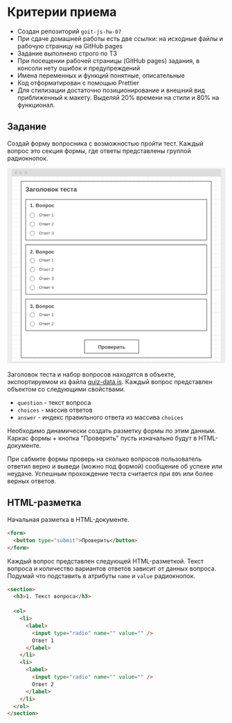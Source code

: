 # Критерии приема

- Создан репозиторий `goit-js-hw-07`
- При сдаче домашней работы есть две ссылки: на исходные файлы и рабочую
  страницу на GitHub pages
- Задание выполнено строго по ТЗ
- При посещении рабочей страницы (GitHub pages) задания, в консоли нету ошибок и
  предупреждений
- Имена переменных и функций понятные, описательные
- Код отформатирован с помощью Prettier
- Для стилизации достаточно позиционирование и внешний вид приближенный к
  макету. Выделяй 20% времени на стили и 80% на функционал.

## Задание

Создай форму вопросника с возможностью пройти тест. Каждый вопрос это секция
формы, где ответы представлены группой радиокнопок.

![preview](./preview.jpg)

Заголовок теста и набор вопросов находятся в объекте, экспортируемом из файла
[quiz-data.js](./quiz-data.js). Каждый вопрос представлен объектом со следующими
свойствами.

- `question` - текст вопроса
- `choices` - массив ответов
- `answer` - индекс правильного ответа из массива `choices`

Необходимо динамически создать разметку формы по этим данным. Каркас формы +
кнопка "Проверить" пусть изначально будут в HTML-документе.

При сабмите формы проверь на сколько вопросов пользователь ответил верно и
выведи (можно под формой) сообщение об успехе или неудаче. Успешным прохождение
теста считается при `80%` или более верных ответов.

## HTML-разметка

Начальная разметка в HTML-документе.

```html
<form>
  <button type="submit">Проверить</button>
</form>
```

Каждый вопрос представлен следующей HTML-разметкой. Текст вопроса и количество
вариантов ответов зависит от данных вопроса. Подумай что подставить в атрибуты
`name` и `value` радиокнопок.

```html
<section>
  <h3>1. Текст вопроса</h3>

  <ol>
    <li>
      <label>
        <input type="radio" name="" value="" />
        Ответ 1
      </label>
    </li>
    <li>
      <label>
        <input type="radio" name="" value="" />
        Ответ 2
      </label>
    </li>
  </ol>
</section>
```
